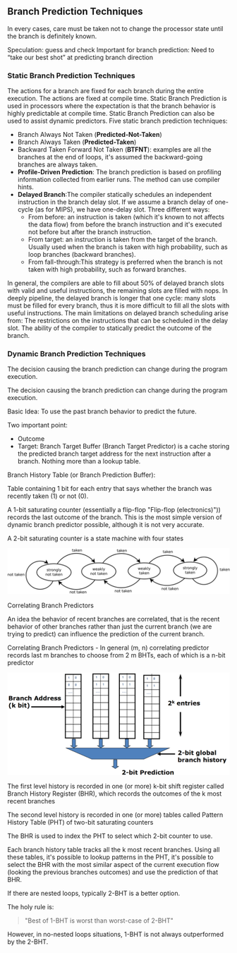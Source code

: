 
## Branch Prediction Techniques

In every cases, care must be taken not to change the processor state until the branch is definitely known.

Speculation: guess and check Important for branch prediction: Need to “take our best shot” at predicting branch direction

### Static Branch Prediction Techniques

The actions for a branch are fixed for each branch during the entire execution. The actions are fixed at compile time. Static Branch Prediction is used in processors where the expectation is that the branch behavior is highly predictable at compile time.
Static Branch Prediction can also be used to assist dynamic predictors.
Five static branch prediction techniques:

* Branch Always Not Taken (**Predicted-Not-Taken**)
* Branch Always Taken (**Predicted-Taken**)
* Backward Taken Forward Not Taken (**BTFNT**): examples are all the branches at the end of loops, it's assumed the backward-going branches are always taken.
* **Profile-Driven Prediction**: The branch prediction is based on profiling information collected from earlier runs. The method can use compiler hints.
* **Delayed Branch**:The compiler statically schedules an independent instruction in the branch delay slot. If we assume a branch delay of one-cycle (as for MIPS), we have one-delay slot. Three different ways:
    * From before: an instruction is taken (which it's known to not affects the data flow) from before the branch instruction and it's executed not before but after the branch instruction.
    * From target: an instruction is taken from the target of the branch. Usually used when the branch is taken with high probability, such as loop branches (backward branches).
    * From fall-through:This strategy is preferred when the branch is not taken with high probability, such as forward branches.

In general, the compilers are able to fill about 50% of delayed branch slots with valid and useful instructions, the remaining slots are filled with nops. In deeply pipeline, the delayed branch is longer that one cycle: many slots must be filled for every branch, thus it is more difficult to fill all the slots with useful instructions. The main limitations on delayed branch scheduling arise from: The restrictions on the instructions that can be scheduled in the delay slot. The ability of the compiler to statically predict the outcome of the branch.

### Dynamic Branch Prediction Techniques

The decision causing the branch prediction can change during the program execution.

The decision causing the branch prediction can change during the program execution.

Basic Idea: To use the past branch behavior to predict the future.

Two important point:

* Outcome
* Target: Branch Target Buffer (Branch Target Predictor) is a cache storing the predicted branch target address for the next instruction after a branch. Nothing more than a lookup table.

Branch History Table (or Branch Prediction Buffer):

Table containing 1 bit for each entry that says whether the branch was recently taken (1) or not (0).

A 1-bit saturating counter (essentially a flip-flop "Flip-flop (electronics)")) records the last outcome of the branch. This is the most simple version of dynamic branch predictor possible, although it is not very accurate.

A 2-bit saturating counter is a state machine with four states

![](images/0ec14b6803b76d9f3e68078cf4468f0e.png)

Correlating Branch Predictors

An idea the behavior of recent branches are correlated, that is the recent behavior of other branches rather than just the current branch (we are trying to predict) can influence the prediction of the current branch.

Correlating Branch Predictors - In general (m, n) correlating predictor records last m branches to choose from 2 m BHTs, each of which is a n-bit predictor

![](images/d02a06e04caf821e7672f9091afa6c17.png)

The first level history is recorded in one (or more) k-bit shift register called Branch History Register (BHR), which records the outcomes of the k most recent branches

The second level history is recorded in one (or more) tables called Pattern History Table (PHT) of two-bit saturating counters

The BHR is used to index the PHT to select which 2-bit counter to use.

Each branch history table tracks all the k most recent branches. Using all these tables, it's possible to lookup patterns in the PHT, it's possible to select the BHR with the most similar aspect of the current execution flow (looking the previous branches outcomes) and use the prediction of that BHR.


If there are nested loops, typically 2-BHT is a better option.

The holy rule is: 

> "Best of 1-BHT is worst than worst-case of 2-BHT"

However, in no-nested loops situations, 1-BHT is not always outperformed by the 2-BHT.  